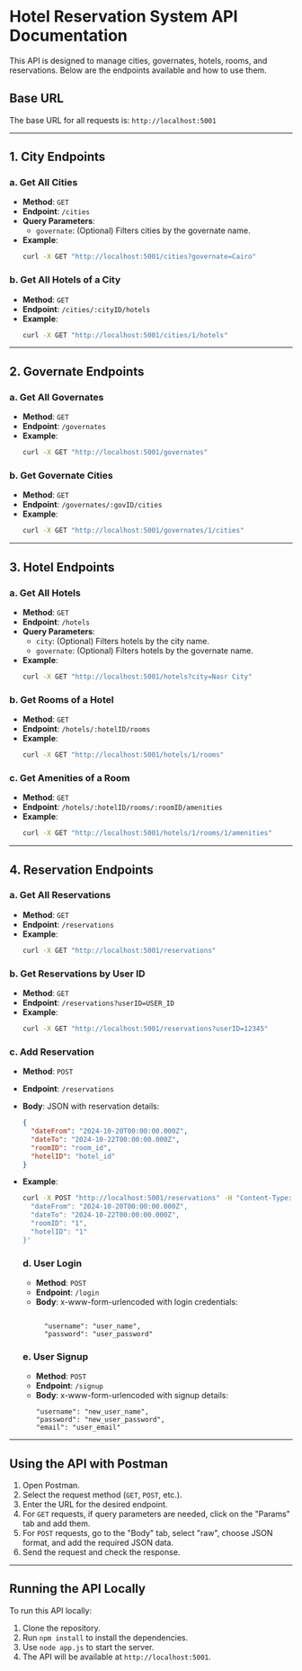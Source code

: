
# Hotel Reservation System API Documentation

This API is designed to manage cities, governates, hotels, rooms, and reservations. Below are the endpoints available and how to use them.

## Base URL

The base URL for all requests is: `http://localhost:5001`

---


## 1. City Endpoints

### a. Get All Cities
- **Method**: `GET`
- **Endpoint**: `/cities`
- **Query Parameters**: 
  - `governate`: (Optional) Filters cities by the governate name.
- **Example**:
  ```bash
  curl -X GET "http://localhost:5001/cities?governate=Cairo"
  ```

### b. Get All Hotels of a City
- **Method**: `GET`
- **Endpoint**: `/cities/:cityID/hotels`
- **Example**:
  ```bash
  curl -X GET "http://localhost:5001/cities/1/hotels"
  ```

---

## 2. Governate Endpoints

### a. Get All Governates
- **Method**: `GET`
- **Endpoint**: `/governates`
- **Example**:
  ```bash
  curl -X GET "http://localhost:5001/governates"
  ```

### b. Get Governate Cities
- **Method**: `GET`
- **Endpoint**: `/governates/:govID/cities`
- **Example**:
  ```bash
  curl -X GET "http://localhost:5001/governates/1/cities"
  ```

---

## 3. Hotel Endpoints

### a. Get All Hotels
- **Method**: `GET`
- **Endpoint**: `/hotels`
- **Query Parameters**: 
  - `city`: (Optional) Filters hotels by the city name.
  - `governate`: (Optional) Filters hotels by the governate name.
- **Example**:
  ```bash
  curl -X GET "http://localhost:5001/hotels?city=Nasr City"
  ```

### b. Get Rooms of a Hotel
- **Method**: `GET`
- **Endpoint**: `/hotels/:hotelID/rooms`
- **Example**:
  ```bash
  curl -X GET "http://localhost:5001/hotels/1/rooms"
  ```

### c. Get Amenities of a Room
- **Method**: `GET`
- **Endpoint**: `/hotels/:hotelID/rooms/:roomID/amenities`
- **Example**:
  ```bash
  curl -X GET "http://localhost:5001/hotels/1/rooms/1/amenities"
  ```

---

## 4. Reservation Endpoints

### a. Get All Reservations
- **Method**: `GET`
- **Endpoint**: `/reservations`
- **Example**:
  ```bash
  curl -X GET "http://localhost:5001/reservations"
  ```

### b. Get Reservations by User ID
- **Method**: `GET`
- **Endpoint**: `/reservations?userID=USER_ID`
- **Example**:
  ```bash
  curl -X GET "http://localhost:5001/reservations?userID=12345"
  ```

### c. Add Reservation
- **Method**: `POST`
- **Endpoint**: `/reservations`
- **Body**: JSON with reservation details:
  ```json
  {
    "dateFrom": "2024-10-20T00:00:00.000Z",
    "dateTo": "2024-10-22T00:00:00.000Z",
    "roomID": "room_id",
    "hotelID": "hotel_id"
  }
  ```
- **Example**:
  ```bash
  curl -X POST "http://localhost:5001/reservations" -H "Content-Type: application/json" -d '{
    "dateFrom": "2024-10-20T00:00:00.000Z",
    "dateTo": "2024-10-22T00:00:00.000Z",
    "roomID": "1",
    "hotelID": "1"
  }'
  ```

  ### d. User Login
  - **Method**: `POST`
  - **Endpoint**: `/login`
  - **Body**: x-www-form-urlencoded with login credentials:
    ```x-www-form-urlencoded
    
      "username": "user_name",
      "password": "user_password"
    
    ```

  ### e. User Signup
  - **Method**: `POST`
  - **Endpoint**: `/signup`
  - **Body**: x-www-form-urlencoded with signup details:
    ```x-www-form-urlencoded
    "username": "new_user_name",
    "password": "new_user_password",
    "email": "user_email"
    ```

---

## Using the API with Postman

1. Open Postman.
2. Select the request method (`GET`, `POST`, etc.).
3. Enter the URL for the desired endpoint.
4. For `GET` requests, if query parameters are needed, click on the "Params" tab and add them.
5. For `POST` requests, go to the "Body" tab, select "raw", choose JSON format, and add the required JSON data.
6. Send the request and check the response.

---

## Running the API Locally

To run this API locally:
1. Clone the repository.
2. Run `npm install` to install the dependencies.
3. Use `node app.js` to start the server.
4. The API will be available at `http://localhost:5001`.
